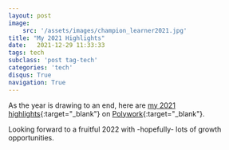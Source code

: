 ```yaml
---
layout: post
image: 
    src: '/assets/images/champion_learner2021.jpg'
title: "My 2021 Highlights"
date:   2021-12-29 11:33:33
tags: tech
subclass: 'post tag-tech'
categories: 'tech'
disqus: True
navigation: True
---
```


As the year is drawing to an end, here are [my 2021 highlights](https://www.polywork.com/mkamhawi/collections/851696){:target="_blank"} on [Polywork](https://www.polywork.com/){:target="_blank"}.

Looking forward to a fruitful 2022 with -hopefully- lots of growth opportunities.